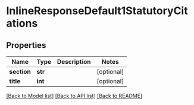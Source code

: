 # InlineResponseDefault1StatutoryCitations

## Properties
Name | Type | Description | Notes
------------ | ------------- | ------------- | -------------
**section** | **str** |  | [optional]
**title** | **int** |  | [optional]

[[Back to Model list]](../README.md#documentation-for-models) [[Back to API list]](../README.md#documentation-for-api-endpoints) [[Back to README]](../README.md)
